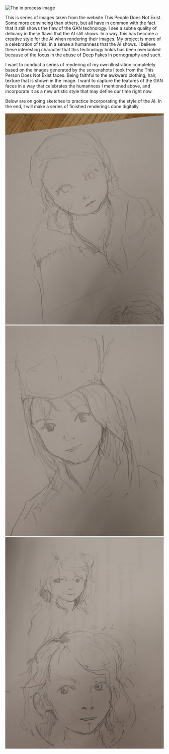 ![The in process image](trdne.jpg)

This is series of images taken from the website This People Does Not Exist. Some more convincing than others, but all have in common with the fact that it still shows the flaw of the GAN technology. I see a subtle quality of delicacy in these flaws that the AI still shows. In a way, this has become a creative style for the AI when rendering their images. My project is more of a celebration of this, in a sense a humanness that the AI shows. I believe these interesting character that this technology holds has been overlooked because of the focus in the abuse of Deep Fakes in pornography and such.

I want to conduct a series of rendering of my own illustration completely based on the images generated by the screenshots I took from the This Person Does Not Exist faces. Being faithful to the awkward clothing, hair, texture that is shown in the image. I want to capture the features of the GAN faces in a way that celebrates the humanness I mentioned above, and incorporate it as a new artistic style that may define our time right now.

Below are on going sketches to practice incorporating the style of the AI. In the end, I will make a series of finished renderings done digitally. 

![In process image2](tpdne1.jpg) ![In process image3](tpdne2.jpg) ![In process image4](tpdne3.jpg)
